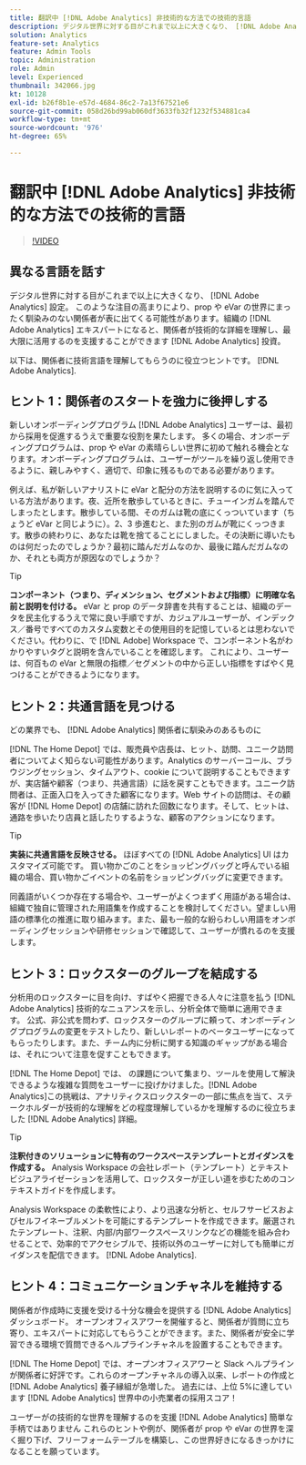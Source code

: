```yaml
---
title: 翻訳中 [!DNL Adobe Analytics] 非技術的な方法での技術的言語
description: デジタル世界に対する目がこれまで以上に大きくなり、 [!DNL Adobe Analytics] 設定。 このような注目の高まりにより、prop や eVar の世界にまったく馴染みのない関係者が表に出てくる可能性があります。組織の [!DNL Adobe Analytics] エキスパートになると、関係者が技術的な詳細を理解し、最大限に活用するのを支援することができます [!DNL Adobe Analytics] 投資。
solution: Analytics
feature-set: Analytics
feature: Admin Tools
topic: Administration
role: Admin
level: Experienced
thumbnail: 342066.jpg
kt: 10128
exl-id: b26f8b1e-e57d-4684-86c2-7a13f67521e6
source-git-commit: 058d26bd99ab060df3633fb32f1232f534881ca4
workflow-type: tm+mt
source-wordcount: '976'
ht-degree: 65%

---
```


# 翻訳中 [!DNL Adobe Analytics] 非技術的な方法での技術的言語

>[!VIDEO](https://video.tv.adobe.com/v/342066/?quality=12&learn=on)

## 異なる言語を話す

デジタル世界に対する目がこれまで以上に大きくなり、 [!DNL Adobe Analytics] 設定。 このような注目の高まりにより、prop や eVar の世界にまったく馴染みのない関係者が表に出てくる可能性があります。組織の [!DNL Adobe Analytics] エキスパートになると、関係者が技術的な詳細を理解し、最大限に活用するのを支援することができます [!DNL Adobe Analytics] 投資。

以下は、関係者に技術言語を理解してもらうのに役立つヒントです。 [!DNL Adobe Analytics].

## ヒント 1：関係者のスタートを強力に後押しする

新しいオンボーディングプログラム [!DNL Adobe Analytics] ユーザーは、最初から採用を促進するうえで重要な役割を果たします。 多くの場合、オンボーディングプログラムは、prop や eVar の素晴らしい世界に初めて触れる機会となります。オンボーディングプログラムは、ユーザーがツールを繰り返し使用できるように、親しみやすく、適切で、印象に残るものである必要があります。

例えば、私が新しいアナリストに eVar と配分の方法を説明するのに気に入っている方法があります。夜、近所を散歩しているときに、チューインガムを踏んでしまったとします。散歩している間、そのガムは靴の底にくっついています（ちょうど eVar と同じように）。2、3 歩進むと、また別のガムが靴にくっつきます。散歩の終わりに、あなたは靴を捨てることにしました。その決断に導いたものは何だったのでしょうか？最初に踏んだガムなのか、最後に踏んだガムなのか、それとも両方が原因なのでしょうか？

>[!TIP]
>
>**コンポーネント（つまり、ディメンション、セグメントおよび指標）に明確な名前と説明を付ける。**
>eVar と prop のデータ辞書を共有することは、組織のデータを民主化するうえで常に良い手順ですが、カジュアルユーザーが、インデックス／番号ですべてのカスタム変数とその使用目的を記憶しているとは思わないでください。代わりに、で [!DNL Adobe] Workspace で、コンポーネント名がわかりやすいタグと説明を含んでいることを確認します。 これにより、ユーザーは、何百もの eVar と無限の指標／セグメントの中から正しい指標をすばやく見つけることができるようになります。

## ヒント 2：共通言語を見つける

どの業界でも、 [!DNL Adobe Analytics] 関係者に馴染みのあるものに

[!DNL The Home Depot] では、販売員や店長は、ヒット、訪問、ユニーク訪問者についてよく知らない可能性があります。Analytics のサーバーコール、ブラウジングセッション、タイムアウト、cookie について説明することもできますが、実店舗や顧客（つまり、共通言語）に話を戻すこともできます。ユニーク訪問者は、正面入口を入ってきた顧客になります。Web サイトの訪問は、その顧客が [!DNL Home Depot] の店舗に訪れた回数になります。そして、ヒットは、通路を歩いたり店員と話したりするような、顧客のアクションになります。

>[!TIP]
>
>**実装に共通言語を反映させる。**
>ほぼすべての [!DNL Adobe Analytics] UI はカスタマイズ可能です。 買い物かごのことをショッピングバッグと呼んでいる組織の場合、買い物かごイベントの名前をショッピングバッグに変更できます。
>
>同義語がいくつか存在する場合や、ユーザーがよくつまずく用語がある場合は、組織で独自に管理された用語集を作成することを検討してください。望ましい用語の標準化の推進に取り組みます。また、最も一般的な紛らわしい用語をオンボーディングセッションや研修セッションで確認して、ユーザーが慣れるのを支援します。

## ヒント 3：ロックスターのグループを結成する

分析用のロックスターに目を向け、すばやく把握できる人々に注意を払う [!DNL Adobe Analytics] 技術的なニュアンスを示し、分析全体で簡単に適用できます。 公式、非公式を問わず、ロックスターのグループに頼って、オンボーディングプログラムの変更をテストしたり、新しいレポートのベータユーザーになってもらったりします。また、チーム内に分析に関する知識のギャップがある場合は、それについて注意を促すこともできます。

[!DNL The Home Depot] では、 の課題について集まり、ツールを使用して解決できるような複雑な質問をユーザーに投げかけました。[!DNL Adobe Analytics]この挑戦は、アナリティクスロックスターの一部に焦点を当て、ステークホルダーが技術的な理解をどの程度理解しているかを理解するのに役立ちました [!DNL Adobe Analytics] 詳細。

>[!TIP]
>
>**注釈付きのソリューションに特有のワークスペーステンプレートとガイダンスを作成する。**
>Analysis Workspace の会社レポート（テンプレート）とテキストビジュアライゼーションを活用して、ロックスターが正しい道を歩むためのコンテキストガイドを作成します。
>
>Analysis Workspace の柔軟性により、より迅速な分析と、セルフサービスおよびセルフイネーブルメントを可能にするテンプレートを作成できます。厳選されたテンプレート、注釈、内部/内部ワークスペースリンクなどの機能を組み合わせることで、効率的でアクセシブルで、技術以外のユーザーに対しても簡単にガイダンスを配信できます。 [!DNL Adobe Analytics].

## ヒント 4：コミュニケーションチャネルを維持する

関係者が作成時に支援を受ける十分な機会を提供する [!DNL Adobe Analytics] ダッシュボード。 オープンオフィスアワーを開催すると、関係者が質問に立ち寄り、エキスパートに対応してもらうことができます。また、関係者が安全に学習できる環境で質問できるヘルプラインチャネルを設置することもできます。

[!DNL The Home Depot] では、オープンオフィスアワーと Slack ヘルプラインが関係者に好評です。これらのオープンチャネルの導入以来、レポートの作成と [!DNL Adobe Analytics] 養子縁組が急増した。 過去には、上位 5%に達しています [!DNL Adobe Analytics] 世界中の小売業者の採用スコア！

ユーザーがの技術的な世界を理解するのを支援 [!DNL Adobe Analytics] 簡単な手柄ではありません これらのヒントや例が、関係者が prop や eVar の世界を深く掘り下げ、フリーフォームテーブルを構築し、この世界好きになるきっかけになることを願っています。
